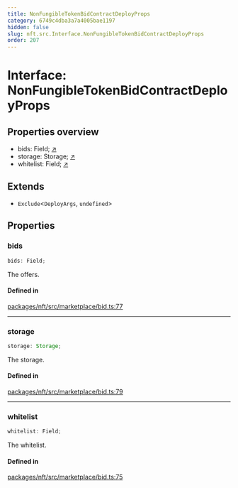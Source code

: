 ```yaml
---
title: NonFungibleTokenBidContractDeployProps
category: 6749c4dba3a7a4005bae1197
hidden: false
slug: nft.src.Interface.NonFungibleTokenBidContractDeployProps
order: 207
---
```


# Interface: NonFungibleTokenBidContractDeployProps

## Properties overview

- bids:  Field; [↗](#bids)
- storage:  Storage; [↗](#storage)
- whitelist:  Field; [↗](#whitelist)

## Extends

- `Exclude`\<`DeployArgs`, `undefined`\>

## Properties

### bids

```ts
bids: Field;
```

The offers.

#### Defined in

[packages/nft/src/marketplace/bid.ts:77](https://github.com/zkcloudworker/minatokens-lib/blob/main/packages/nft/src/marketplace/bid.ts#L77)

***

### storage

```ts
storage: Storage;
```

The storage.

#### Defined in

[packages/nft/src/marketplace/bid.ts:79](https://github.com/zkcloudworker/minatokens-lib/blob/main/packages/nft/src/marketplace/bid.ts#L79)

***

### whitelist

```ts
whitelist: Field;
```

The whitelist.

#### Defined in

[packages/nft/src/marketplace/bid.ts:75](https://github.com/zkcloudworker/minatokens-lib/blob/main/packages/nft/src/marketplace/bid.ts#L75)
